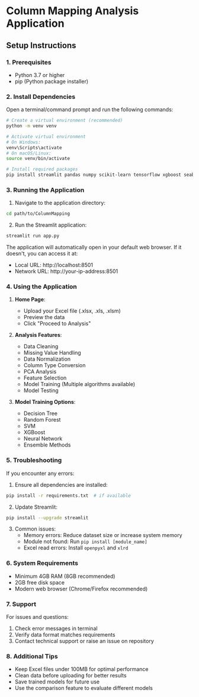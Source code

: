 # Column Mapping Analysis Application

## Setup Instructions

### 1. Prerequisites
- Python 3.7 or higher
- pip (Python package installer)

### 2. Install Dependencies
Open a terminal/command prompt and run the following commands:

```bash
# Create a virtual environment (recommended)
python -m venv venv

# Activate virtual environment
# On Windows:
venv\Scripts\activate
# On macOS/Linux:
source venv/bin/activate

# Install required packages
pip install streamlit pandas numpy scikit-learn tensorflow xgboost seaborn matplotlib openpyxl xlrd scipy
```

### 3. Running the Application

1. Navigate to the application directory:
```bash
cd path/to/ColumnMapping
```

2. Run the Streamlit application:
```bash
streamlit run app.py
```

The application will automatically open in your default web browser. If it doesn't, you can access it at:
- Local URL: http://localhost:8501
- Network URL: http://your-ip-address:8501

### 4. Using the Application

1. **Home Page**:
   - Upload your Excel file (.xlsx, .xls, .xlsm)
   - Preview the data
   - Click "Proceed to Analysis"

2. **Analysis Features**:
   - Data Cleaning
   - Missing Value Handling
   - Data Normalization
   - Column Type Conversion
   - PCA Analysis
   - Feature Selection
   - Model Training (Multiple algorithms available)
   - Model Testing

3. **Model Training Options**:
   - Decision Tree
   - Random Forest
   - SVM
   - XGBoost
   - Neural Network
   - Ensemble Methods

### 5. Troubleshooting

If you encounter any errors:

1. Ensure all dependencies are installed:
```bash
pip install -r requirements.txt  # if available
```

2. Update Streamlit:
```bash
pip install --upgrade streamlit
```

3. Common issues:
   - Memory errors: Reduce dataset size or increase system memory
   - Module not found: Run `pip install [module_name]`
   - Excel read errors: Install `openpyxl` and `xlrd`

### 6. System Requirements

- Minimum 4GB RAM (8GB recommended)
- 2GB free disk space
- Modern web browser (Chrome/Firefox recommended)

### 7. Support

For issues and questions:
1. Check error messages in terminal
2. Verify data format matches requirements
3. Contact technical support or raise an issue on repository

### 8. Additional Tips

- Keep Excel files under 100MB for optimal performance
- Clean data before uploading for better results
- Save trained models for future use
- Use the comparison feature to evaluate different models